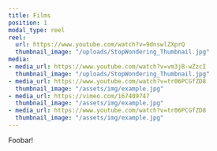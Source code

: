 ```yaml
---
title: Films
position: 1
modal_type: reel
reel:
  url: https://www.youtube.com/watch?v=9dnswlZXprQ
  thumbnail_image: "/uploads/StopWondering_Thumbnail.jpg"
media:
- media_url: https://www.youtube.com/watch?v=vm3jB-wZzcI
  thumbnail_image: "/uploads/StopWondering_Thumbnail.jpg"
- media_url: https://www.youtube.com/watch?v=tr06PCGfZD8
  thumbnail_image: "/assets/img/example.jpg"
- media_url: https://vimeo.com/167409747
  thumbnail_image: "/assets/img/example.jpg"
- media_url: https://www.youtube.com/watch?v=tr06PCGfZD8
  thumbnail_image: "/assets/img/example.jpg"
---
```


Foobar!
